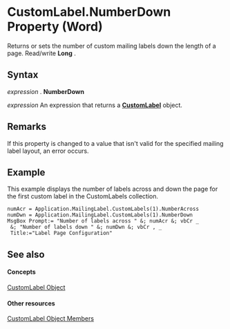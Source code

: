 
# CustomLabel.NumberDown Property (Word)

Returns or sets the number of custom mailing labels down the length of a page. Read/write  **Long** .


## Syntax

 _expression_ . **NumberDown**

 _expression_ An expression that returns a **[CustomLabel](a89ff4e1-ff8a-8a8f-afa2-6071bb49355b.md)** object.


## Remarks

If this property is changed to a value that isn't valid for the specified mailing label layout, an error occurs.


## Example

This example displays the number of labels across and down the page for the first custom label in the CustomLabels collection.


```
numAcr = Application.MailingLabel.CustomLabels(1).NumberAcross 
numDwn = Application.MailingLabel.CustomLabels(1).NumberDown 
MsgBox Prompt:= "Number of labels across " &; numAcr &; vbCr _ 
 &; "Number of labels down " &; numDwn &; vbCr , _ 
 Title:="Label Page Configuration"
```


## See also


#### Concepts


[CustomLabel Object](a89ff4e1-ff8a-8a8f-afa2-6071bb49355b.md)
#### Other resources


[CustomLabel Object Members](92ab60f7-48c8-151c-df5a-31aa885ec269.md)
